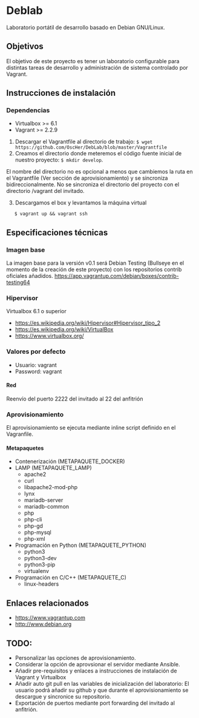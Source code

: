 # Deblab

Laboratorio portátil de desarrollo basado en Debian GNU/Linux.

## Objetivos
El objetivo de este proyecto es tener un laboratorio configurable para distintas tareas de desarrollo y administración de sistema controlado por Vagrant.

## Instrucciones de instalación
### Dependencias
* Virtualbox >= 6.1
* Vagrant >= 2.2.9

 1. Descargar el Vagrantfile al directorio de trabajo: `$ wget https://github.com/OscHer/DebLab/blob/master/Vagrantfile`
 2. Creamos el directorio donde meteremos el código fuente inicial de nuestro proyecto: `$ mkdir develop`.

 El nombre del directorio no es opcional a menos que cambiemos la ruta en el Vagrantfile (Ver sección de aprovisionamiento) y se sincroniza bidireccionalmente.
 No se sincroniza el directorio del proyecto con el directorio /vagrant del invitado.

 3. Descargamos el box y levantamos la máquina virtual

 ```
    $ vagrant up && vagrant ssh
 ```

## Especificaciones técnicas
### Imagen base
La imagen base para la versión v0.1 será Debian Testing (Bullseye en el momento de la creación de este proyecto) con los repositorios contrib oficiales añadidos.
<https://app.vagrantup.com/debian/boxes/contrib-testing64>
### Hipervisor
Virtualbox 6.1 o superior

* https://es.wikipedia.org/wiki/Hipervisor#Hipervisor_tipo_2
* https://es.wikipedia.org/wiki/VirtualBox
* https://www.virtualbox.org/

### Valores por defecto
* Usuario: vagrant
* Password: vagrant

#### Red
Reenvío del puerto 2222 del invitado al 22 del anfitrión

### Aprovisionamiento
El aprovisionamiento se ejecuta mediante inline script definido en el Vagranfile.

#### Metapaquetes
* Contenerización (METAPAQUETE_DOCKER)
* LAMP (METAPAQUETE_LAMP)
  * apache2
  * curl
  * libapache2-mod-php
  * lynx
  * mariadb-server
  * mariadb-common
  * php
  * php-cli
  * php-gd
  * php-mysql
  * php-xml
* Programación en Python (METAPAQUETE_PYTHON)
  * python3
  * python3-dev
  * python3-pip
  * virtualenv
* Programación en C/C++ (METAPAQUETE_C)
  * linux-headers


## Enlaces relacionados
* <https://www.vagrantup.com>
* <http://www.debian.org>

## TODO:
 - Personalizar las opciones de aprovisionamiento.
 - Considerar la opción de aprovsionar el servidor mediante Ansible.
 - Añadir pre-requisitos y enlaces a instrucciones de instalación de Vagrant y Virtualbox
 - Añadir auto git pull en las variables de inicialización del laboratorio: El usuario podrá añadir su github y que durante el aprovisionamiento se descargue y sincronice su repositorio.
 - Exportación de puertos mediante port forwarding del invitado al anfitrión.
